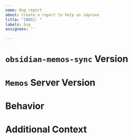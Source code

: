 ```yaml
---
name: Bug report
about: Create a report to help us improve
title: "[BUG]: "
labels: bug
assignees: ''

---
```


# `obsidian-memos-sync` Version

<!-- 
Version of Memos Sync plugin you are using. 
Find it from Obsidian Setting-> Community plugins -> Installed plugins section.
-->

# `Memos` Server Version

<!--
Version of Memos server you are trying to sync from.
Find it on Memos web page -> Settings page.
-->

# Behavior

<!-- 
Describe the problem you are facing with, and what you expect it should be.
-->

# Additional Context

<!--
It would be better if you can provide the logs for `obsidian-memos-sync` plugin and your Memos server.
You can find the logs for `obsidian-memos-sync` plugin from Obsidian menu bar -> View -> Toggle Developer Tools -> Console.

If you have some other context, for example, using CDN or reverse proxy for Memos server, you can also mention it here.
-->
